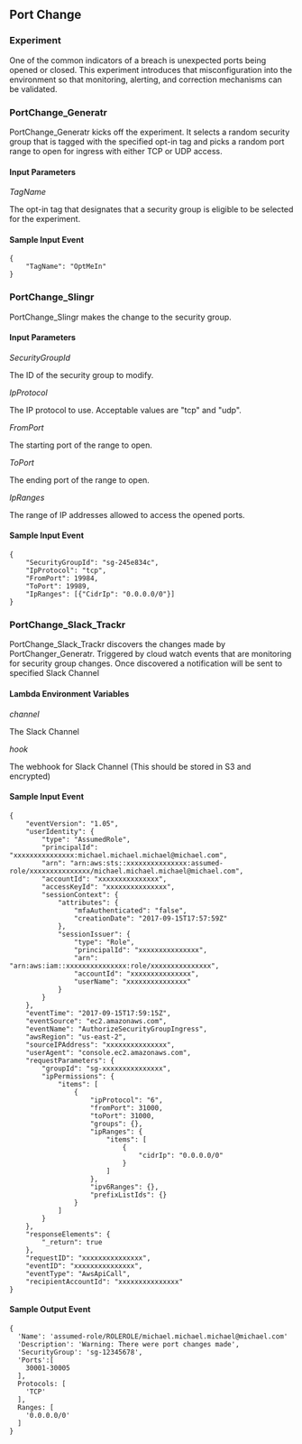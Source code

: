 Port Change
------------

### Experiment

One of the common indicators of a breach is unexpected ports being opened or closed.  This experiment introduces that misconfiguration into the environment so that monitoring, alerting, and correction mechanisms can be validated.

### PortChange_Generatr

PortChange_Generatr kicks off the experiment.  It selects a random security group that is tagged with the specified opt-in tag and picks a random port range to open for ingress with either TCP or UDP access.

#### Input Parameters

*TagName*

The opt-in tag that designates that a security group is eligible to be selected for the experiment.

#### Sample Input Event

```
{
    "TagName": "OptMeIn"
}
```

### PortChange_Slingr

PortChange_Slingr makes the change to the security group.

#### Input Parameters

*SecurityGroupId*

The ID of the security group to modify.

*IpProtocol*

The IP protocol to use.  Acceptable values are "tcp" and "udp".

*FromPort*

The starting port of the range to open.

*ToPort*

The ending port of the range to open.

*IpRanges*

The range of IP addresses allowed to access the opened ports.

#### Sample Input Event

```
{
    "SecurityGroupId": "sg-245e834c",
    "IpProtocol": "tcp",
    "FromPort": 19984,
    "ToPort": 19989,
    "IpRanges": [{"CidrIp": "0.0.0.0/0"}]
}
```

### PortChange_Slack_Trackr
PortChange_Slack_Trackr discovers the changes made by PortChanger_Generatr. Triggered by cloud watch events that are monitoring for security group changes. Once discovered a notification will be sent to specified Slack Channel

#### Lambda Environment Variables

*channel*

The Slack Channel

*hook*

The webhook for Slack Channel (This should be stored in S3 and encrypted)

#### Sample Input Event

```
{
    "eventVersion": "1.05",
    "userIdentity": {
        "type": "AssumedRole",
        "principalId": "xxxxxxxxxxxxxxx:michael.michael.michael@michael.com",
        "arn": "arn:aws:sts::xxxxxxxxxxxxxxx:assumed-role/xxxxxxxxxxxxxxx/michael.michael.michael@michael.com",
        "accountId": "xxxxxxxxxxxxxxx",
        "accessKeyId": "xxxxxxxxxxxxxxx",
        "sessionContext": {
            "attributes": {
                "mfaAuthenticated": "false",
                "creationDate": "2017-09-15T17:57:59Z"
            },
            "sessionIssuer": {
                "type": "Role",
                "principalId": "xxxxxxxxxxxxxxx",
                "arn": "arn:aws:iam::xxxxxxxxxxxxxxx:role/xxxxxxxxxxxxxxx",
                "accountId": "xxxxxxxxxxxxxxx",
                "userName": "xxxxxxxxxxxxxxx"
            }
        }
    },
    "eventTime": "2017-09-15T17:59:15Z",
    "eventSource": "ec2.amazonaws.com",
    "eventName": "AuthorizeSecurityGroupIngress",
    "awsRegion": "us-east-2",
    "sourceIPAddress": "xxxxxxxxxxxxxxx",
    "userAgent": "console.ec2.amazonaws.com",
    "requestParameters": {
        "groupId": "sg-xxxxxxxxxxxxxxx",
        "ipPermissions": {
            "items": [
                {
                    "ipProtocol": "6",
                    "fromPort": 31000,
                    "toPort": 31000,
                    "groups": {},
                    "ipRanges": {
                        "items": [
                            {
                                "cidrIp": "0.0.0.0/0"
                            }
                        ]
                    },
                    "ipv6Ranges": {},
                    "prefixListIds": {}
                }
            ]
        }
    },
    "responseElements": {
        "_return": true
    },
    "requestID": "xxxxxxxxxxxxxxx",
    "eventID": "xxxxxxxxxxxxxxx",
    "eventType": "AwsApiCall",
    "recipientAccountId": "xxxxxxxxxxxxxxx"
}
```

#### Sample Output Event

```
{
  'Name': 'assumed-role/ROLEROLE/michael.michael.michael@michael.com'
  'Description': 'Warning: There were port changes made',
  'SecurityGroup': 'sg-12345678',
  'Ports':[
    30001-30005
  ],
  Protocols: [
    'TCP'
  ],
  Ranges: [
    '0.0.0.0/0'
  ]
}
```
